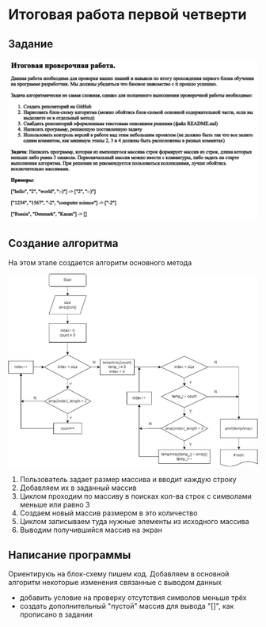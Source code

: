 # Итоговая работа первой четверти
## Задание

![](Task.png)

## Создание алгоритма
На этом этапе создается алгоритм основного метода 

![](scheme.jpg)

1. Пользователь задает размер массива и вводит каждую строку
2. Добавляем их в заданный массив
3. Циклом проходим по массиву в поисках кол-ва строк с символами меньше или равно 3
4. Создаем новый массив размером в это количество
5. Циклом записываем туда нужные элементы из исходного массива
6. Выводим получившийся массив на экран

## Написание программы
Ориентируюь на блок-схему пишем код. 
Добавляем в основной алгоритм некоторые изменения связанные с выводом данных

* добавить условие на проверку отсутствия символов меньше трёх
* создать дополнительный "пустой" массив для вывода "[]", как прописано в задании